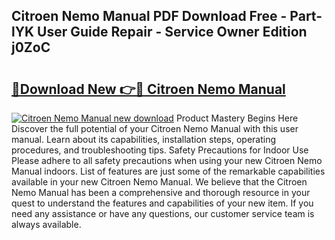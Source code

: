 ## Citroen Nemo Manual PDF Download Free - Part-lYK User Guide Repair - Service Owner Edition j0ZoC

# <h2><a href="http://cf27857.oget.top/?id=Citroen+Nemo+Manual">🔗Download New 👉🔴 Citroen Nemo Manual</a></h2>

[![Citroen Nemo Manual new download](https://i.imgur.com/5g1atiW.png)](http://cf27857.oget.top/?id=Citroen+Nemo+Manual)
Product Mastery Begins Here Discover the full potential of your Citroen Nemo Manual with this user manual. Learn about its capabilities, installation steps, operating procedures, and troubleshooting tips. Safety Precautions for Indoor Use Please adhere to all safety precautions when using your new Citroen Nemo Manual indoors. List of features are just some of the remarkable capabilities available in your new Citroen Nemo Manual. We believe that the Citroen Nemo Manual has been a comprehensive and thorough resource in your quest to understand the features and capabilities of your new item. If you need any assistance or have any questions, our customer service team is always available.
